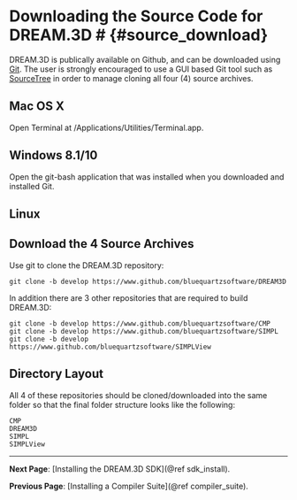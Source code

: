 # Downloading the Source Code for DREAM.3D # {#source_download}

DREAM.3D is publically available on Github, and can be downloaded using [Git](http://www.git-scm.org). The user is strongly encouraged to use a GUI based Git tool such as [SourceTree](http://www.sourcetreeapp.com) in order to manage cloning all four (4) source archives.

## Mac OS X ##
Open Terminal at /Applications/Utilities/Terminal.app.

## Windows 8.1/10 ##
Open the git-bash application that was installed when you downloaded and installed Git.

## Linux ##

## Download the 4 Source Archives ##
Use git to clone the DREAM.3D repository:

    git clone -b develop https://www.github.com/bluequartzsoftware/DREAM3D

In addition there are 3 other repositories that are required to build DREAM.3D:

    git clone -b develop https://www.github.com/bluequartzsoftware/CMP
    git clone -b develop https://www.github.com/bluequartzsoftware/SIMPL
    git clone -b develop https://www.github.com/bluequartzsoftware/SIMPLView

## Directory Layout ##


All 4 of these repositories should be cloned/downloaded into the same folder so that the final folder structure looks like the following:

    CMP
    DREAM3D
    SIMPL
    SIMPLView

---
**Next Page**: [Installing the DREAM.3D SDK](@ref sdk_install).

**Previous Page**: [Installing a Compiler Suite](@ref compiler_suite).